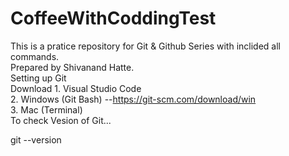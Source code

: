# CoffeeWithCoddingTest
This is a pratice repository for Git & Github Series with inclided all commands.
<br>
Prepared by Shivanand Hatte.
<br>
Setting up Git
<br>
Download   1. Visual Studio Code <br>
           2. Windows (Git Bash) --https://git-scm.com/download/win <br>
           3. Mac (Terminal) <br>
To check Vesion of Git...

git --version

           



